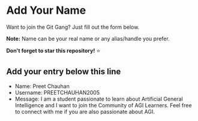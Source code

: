 # Add Your Name

Want to join the Git Gang? Just fill out the form below.

**Note:** Name can be your real name or any alias/handle you prefer.

**Don't forget to star this repository!** ⭐

## Add your entry below this line

- Name: Preet Chauhan
- Username: PREETCHAUHAN2005
- Message: I am a student passionate to learn about Artificial General Intelligence and I want to join the Community of AGI Learners. Feel free to connect with me if you are also passionate about AGI.
